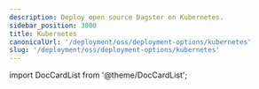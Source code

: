 ```yaml
---
description: Deploy open source Dagster on Kubernetes.
sidebar_position: 3000
title: Kubernetes
canonicalUrl: '/deployment/oss/deployment-options/kubernetes'
slug: '/deployment/oss/deployment-options/kubernetes'
---
```


import DocCardList from '@theme/DocCardList';

<DocCardList />
